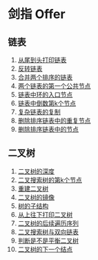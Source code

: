 <!--
 * @Author: wangqi01 13693607080@163.com
 * @Date: 2024-08-30 13:53:05
 * @LastEditors: wangqi01 13693607080@163.com
 * @LastEditTime: 2025-06-12 15:28:10
 * @FilePath: \FE_Algorithm\README.md
 * @Description: 这是默认设置,请设置`customMade`, 打开koroFileHeader查看配置 进行设置: https://github.com/OBKoro1/koro1FileHeader/wiki/%E9%85%8D%E7%BD%AE
-->
# 剑指 Offer

## 链表
1. [从尾到头打印链表](剑指offer/链表/1.%20PrintListFromTailToHead.js)
2. [反转链表](剑指offer/链表/2.%20ReverseList.js)
3. [合并两个排序的链表](剑指offer/链表/3.%20MergeSortedList.js)
4. [两个链表的第一个公共节点](剑指offer/链表/4.%20FindFirstCommonNode.js)
5. [链表中环的入口节点](剑指offer/链表/5.%20EntryNodeOfLoop.js)
6. [链表中倒数第k个节点](剑指offer/链表/6.%20FindKthToTail.js)
7. [复杂链表的复制](剑指offer/链表/7.%20RandomListNode.js)
8. [删除排序链表中的重复节点](剑指offer/链表/8.%20deleteDuplication.js)
9. [删除排序链表中的节点](剑指offer/链表/9.%20deleteNode.js)

## 二叉树
1. [二叉树的深度](剑指offer/二叉树/1.%20TreeDepth.js)
2. [二叉搜索树的第k个节点](剑指offer/二叉树/2.%20KthNode.js)
3. [重建二叉树](剑指offer/二叉树/3.%20reConstructBinaryTree.js)
4. [二叉树的镜像](剑指offer/二叉树/4.%20Mirror.js)
5. [树的子结构](剑指offer/二叉树/5.%20HasSubTree.js)
6. [从上往下打印二叉树](剑指offer/二叉树/6.%20PrintFromTopToBottoms.js)
7. [二叉树的后续遍历序列](剑指offer/二叉树/7.%20VerifySquenceOfBST.js)
8. [二叉搜索树与双向链表](剑指offer/二叉树/8.%20Convert.js)
9. [判断是不是平衡二叉树](剑指offer/二叉树/9.%20IsBalanced_Solution.js)
10. [二叉树的下一个结点](剑指offer/二叉树/10.%20GetNext.js)